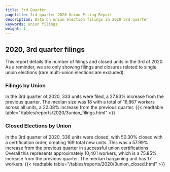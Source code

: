 ```yaml
---
title: 3rd Quarter 
pagetitle: 3rd quarter 2020 Union Filing Report
description: Data on union election filings in 2020 3rd quarter 
keywords: union filings
weight: 1
---
```


## 2020, 3rd quarter filings

This report details the number of filings and closed units in the 3rd of 2020. As a reminder, we are only showing filings and closures related to single union elections (rare multi-union elections are excluded).

### Filings by Union
In the 3rd quarter of 2020, 333 units were filed, a 27.93% increase from the previous quarter. The median size was 18 with a total of 16,867 workers across all units, a 22.08% increase from the previous quarter.
{{< readtable table="/tables/reports/2020/3union_filings.html" >}}

### Closed Elections by Union
In the 3rd quarter of 2020, 336 units were closed, with 50.30% closed with a certification order, creating 169 total new units. This was a 57.99% increase from the previous quarter in successful union certifications. Overall this represents approximately 10,401 workers, which is a 75.85% increase from the previous quarter. The median bargaining unit has 17 workers.
{{< readtable table="/tables/reports/2020/3union_closed.html" >}}
